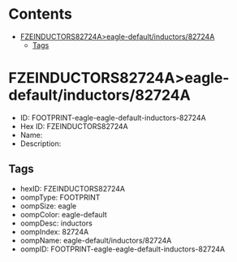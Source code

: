 



Contents
========

* [FZEINDUCTORS82724A>eagle-default/inductors/82724A](#fzeinductors82724aeagle-defaultinductors82724a)
	* [Tags](#tags)

# FZEINDUCTORS82724A>eagle-default/inductors/82724A

- ID: FOOTPRINT-eagle-eagle-default-inductors-82724A
- Hex ID: FZEINDUCTORS82724A
- Name: 
- Description: 

## Tags

- hexID: FZEINDUCTORS82724A
- oompType: FOOTPRINT
- oompSize: eagle
- oompColor: eagle-default
- oompDesc: inductors
- oompIndex: 82724A
- oompName: eagle-default/inductors/82724A
- oompID: FOOTPRINT-eagle-eagle-default-inductors-82724A
